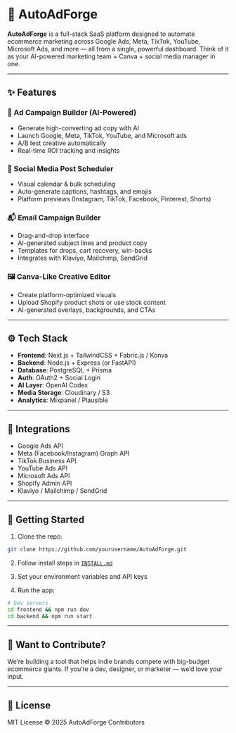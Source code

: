 
# 🚀 AutoAdForge

**AutoAdForge** is a full-stack SaaS platform designed to automate ecommerce marketing across Google Ads, Meta, TikTok, YouTube, Microsoft Ads, and more — all from a single, powerful dashboard. Think of it as your AI-powered marketing team + Canva + social media manager in one.

---

## ✨ Features

### 🎯 Ad Campaign Builder (AI-Powered)
- Generate high-converting ad copy with AI
- Launch Google, Meta, TikTok, YouTube, and Microsoft ads
- A/B test creative automatically
- Real-time ROI tracking and insights

### 📅 Social Media Post Scheduler
- Visual calendar & bulk scheduling
- Auto-generate captions, hashtags, and emojis
- Platform previews (Instagram, TikTok, Facebook, Pinterest, Shorts)

### 📬 Email Campaign Builder
- Drag-and-drop interface
- AI-generated subject lines and product copy
- Templates for drops, cart recovery, win-backs
- Integrates with Klaviyo, Mailchimp, SendGrid

### 🖼 Canva-Like Creative Editor
- Create platform-optimized visuals
- Upload Shopify product shots or use stock content
- AI-generated overlays, backgrounds, and CTAs

---

## ⚙️ Tech Stack

- **Frontend**: Next.js + TailwindCSS + Fabric.js / Konva
- **Backend**: Node.js + Express (or FastAPI)
- **Database**: PostgreSQL + Prisma
- **Auth**: OAuth2 + Social Login
- **AI Layer**: OpenAI Codex
- **Media Storage**: Cloudinary / S3
- **Analytics**: Mixpanel / Plausible

---

## 🔌 Integrations

- Google Ads API
- Meta (Facebook/Instagram) Graph API
- TikTok Business API
- YouTube Ads API
- Microsoft Ads API
- Shopify Admin API
- Klaviyo / Mailchimp / SendGrid

---

## 🚀 Getting Started

1. Clone the repo:
```bash
git clone https://github.com/yourusername/AutoAdForge.git
```

2. Follow install steps in [`INSTALL.md`](./INSTALL.md)

3. Set your environment variables and API keys

4. Run the app:
```bash
# Dev servers
cd frontend && npm run dev
cd backend && npm run start
```

---

## 🧠 Want to Contribute?

We’re building a tool that helps indie brands compete with big-budget ecommerce giants. If you’re a dev, designer, or marketer — we’d love your input.

---

## 📜 License

MIT License © 2025 AutoAdForge Contributors
